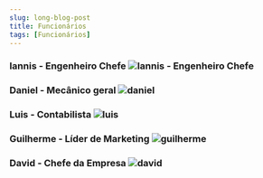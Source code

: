 ```yaml
---
slug: long-blog-post
title: Funcionários
tags: [Funcionários]
---
```


### **Iannis - Engenheiro Chefe** ![Iannis - Engenheiro Chefe](iannis.png)

### **Daniel - Mecânico geral** ![daniel](daniel.jpg)

### **Luis - Contabilista** ![luis](luis.jpg)

### **Guilherme - Líder de Marketing** ![guilherme](guilherme.jpg)

### **David - Chefe da Empresa**  ![david](david.jpg)

